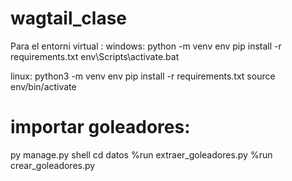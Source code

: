 # wagtail_clase
Para el entorni virtual :
windows: python -m venv env
         pip install -r requirements.txt
         env\Scripts\activate.bat

linux:  python3 -m venv env
        pip install -r requirements.txt
        source env/bin/activate
        
# importar goleadores:
py manage.py shell
cd datos
%run extraer_goleadores.py
%run crear_goleadores.py

